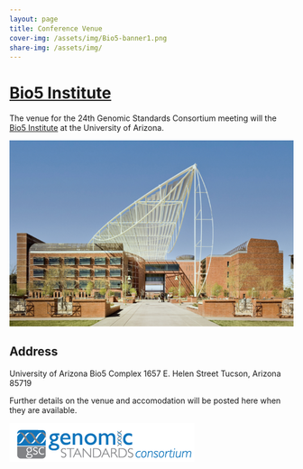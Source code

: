 ```yaml
---
layout: page
title: Conference Venue
cover-img: /assets/img/Bio5-banner1.png
share-img: /assets/img/
---
```


# [Bio5 Institute](https://bio5.org/)
The venue for the 24th Genomic Standards Consortium meeting will the [Bio5 Institute](https://bio5.org/) at the University of Arizona.

![Bio5 Institute photo](../assets/img/Bio5-institute1.png)

## Address

University of Arizona 
Bio5 Complex
1657 E. Helen Street 
Tucson, Arizona 85719


Further details on the venue and accomodation will be posted here when they are available.



[<img src="../assets/img/gsc_logo_sml.png">](https://www.gensc.org/)


